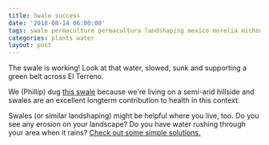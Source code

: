 ```yaml
---
title: Swale success
date: '2018-08-14 06:00:00'
tags: swale permaculture permacultura landshaping mexico morelia michoacan water conservation
categories: plants water
layout: post
---
```


The swale is working! Look at that water, slowed, sunk and supporting a green belt across El Terreno.

We (Phillip) dug [this swale](https://reverdecer.annalisagross.com/2018/08/03/swales/) because we're living on a semi-arid hillside and swales are an excellent longterm contribution to health in this context.

Swales (or similar landshaping) might be helpful where you live, too. Do you see any erosion on your landscape? Do you have water rushing through your area when it rains? [Check out some simple solutions.](https://reverdecer.annalisagross.com/2018/08/06/level-ground/)